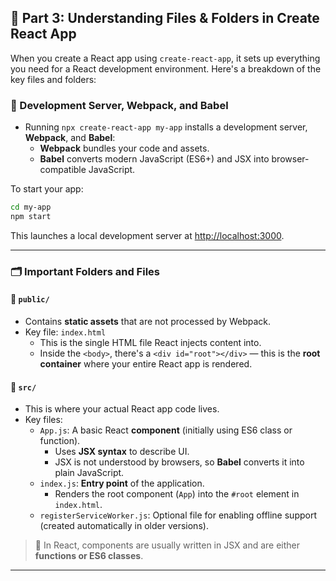 
## 📁 Part 3: Understanding Files & Folders in Create React App

When you create a React app using `create-react-app`, it sets up everything you need for a React development environment. Here's a breakdown of the key files and folders:

### 🚀 Development Server, Webpack, and Babel

- Running `npx create-react-app my-app` installs a development server, **Webpack**, and **Babel**:
  - **Webpack** bundles your code and assets.
  - **Babel** converts modern JavaScript (ES6+) and JSX into browser-compatible JavaScript.

To start your app:

```bash
cd my-app
npm start
```

This launches a local development server at [http://localhost:3000](http://localhost:3000).

---

### 🗂️ Important Folders and Files

#### 📂 `public/`
- Contains **static assets** that are not processed by Webpack.
- Key file: `index.html`
  - This is the single HTML file React injects content into.
  - Inside the `<body>`, there's a `<div id="root"></div>` — this is the **root container** where your entire React app is rendered.

#### 📂 `src/`
- This is where your actual React app code lives.
- Key files:
  - `App.js`: A basic React **component** (initially using ES6 class or function).
    - Uses **JSX syntax** to describe UI.
    - JSX is not understood by browsers, so **Babel** converts it into plain JavaScript.
  - `index.js`: **Entry point** of the application.
    - Renders the root component (`App`) into the `#root` element in `index.html`.
  - `registerServiceWorker.js`: Optional file for enabling offline support (created automatically in older versions).

> 🧠 In React, components are usually written in JSX and are either **functions or ES6 classes**.

---

